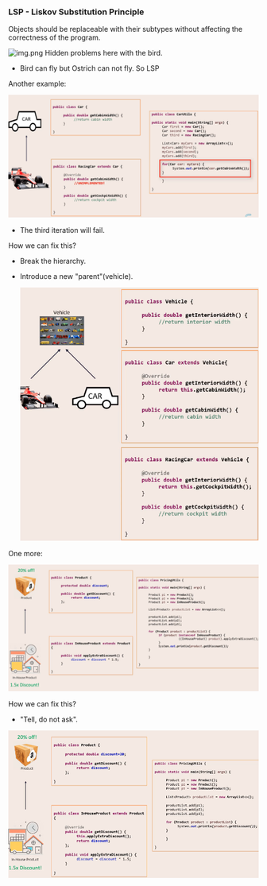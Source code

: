 ### LSP - Liskov Substitution Principle

Objects should be replaceable with their subtypes without affecting the correctness of the program.

![img.png](../../../../../resources/l/img.png)
Hidden problems here with the bird.
- Bird can fly but Ostrich can not fly. So LSP

Another example:

  ![img.png](../../../../../resources/solid/l/img_1.png)
- The third iteration will fail.

How we can fix this?
- Break the hierarchy.
- Introduce a new "parent"(vehicle).

  ![img.png](../../../../../resources/solid/l/img_2.png)

One more:

  ![img.png](../../../../../resources/solid/l/img_3.png)

How we can fix this?
- "Tell, do not ask".

![img.png](../../../../../resources/solid/l/img_4.png)

